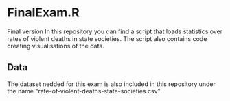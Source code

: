 # FinalExam.R
Final version
In this repository you can find a script that loads statistics over rates of violent deaths in state societies. The script also contains code creating visualisations of the data. <br>
## Data
The dataset nedded for this exam is also included in this repository under the name "rate-of-violent-deaths-state-societies.csv"
